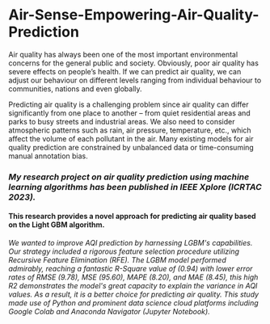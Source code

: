 # Air-Sense-Empowering-Air-Quality-Prediction

Air quality has always been one of the most important environmental concerns for the general public and society. Obviously, poor air quality has severe effects on people’s health. If we can predict air quality, we can adjust our behaviour on different levels ranging from individual behaviour to communities, nations and even globally. 

Predicting air quality is a challenging problem since air quality can differ significantly from one place to another – from quiet residential areas and parks to busy streets and industrial areas. We also need to consider atmospheric patterns such as rain, air pressure, temperature, etc., which affect the volume of each pollutant in the air. Many existing models for air quality prediction are constrained by unbalanced data or time-consuming manual annotation bias.  

### *My research project on air quality prediction using machine learning algorithms has been published in IEEE Xplore (ICRTAC 2023).*

#### **This research provides a novel approach for predicting air quality based on the Light GBM algorithm.**

*We wanted to improve AQI prediction by harnessing LGBM's capabilities. Our strategy included a rigorous feature selection procedure utilizing Recursive Feature Elimination (RFE). The LGBM model performed admirably, reaching a fantastic R-Square value of (0.94) with lower error rates of RMSE (9.78), MSE (95.60), MAPE (8.20), and MAE (8.45), this high R2 demonstrates the model's great capacity to explain the variance in AQI values. As a result, it is a better choice for predicting air quality. This study made use of Python and prominent data science cloud platforms including Google Colab and Anaconda Navigator (Jupyter Notebook).*
